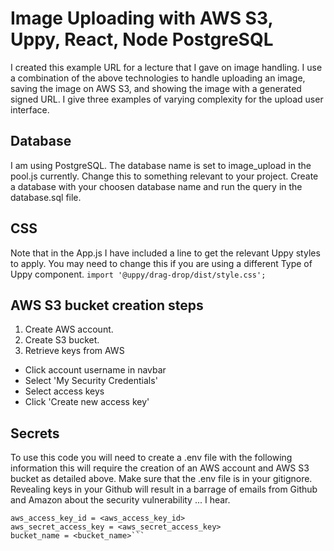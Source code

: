 # Image Uploading with AWS S3, Uppy, React, Node PostgreSQL
I created this example URL for a lecture that I gave on image handling. I use a combination of the above technologies to handle uploading an image, saving the image on AWS S3, and showing the image with a generated signed URL. I give three examples of varying complexity for the upload user interface.

## Database
I am using PostgreSQL. The database name is set to image_upload in the pool.js currently. Change this to something relevant to your project. Create a database with your choosen database name and run the query in the database.sql file.

## CSS
Note that in the App.js I have included a line to get the relevant Uppy styles to apply. You may need to change this if you are using a different Type of Uppy component. 
```import '@uppy/drag-drop/dist/style.css';```

## AWS S3 bucket creation steps
1. Create AWS account.
1. Create S3 bucket.
1. Retrieve keys from AWS
  * Click account username in navbar
  * Select 'My Security Credentials'
  * Select access keys
  * Click 'Create new access key'

## Secrets
To use this code you will need to create a .env file with the following information this will require the creation of an AWS account and AWS S3 bucket as detailed above. Make sure that the .env file is in your gitignore. Revealing keys in your Github will result in a barrage of emails from Github and Amazon about the security vulnerability ... I hear. 

```SERVER_SESSION_SECRET = <anything>
aws_access_key_id = <aws_access_key_id>
aws_secret_access_key = <aws_secret_access_key>
bucket_name = <bucket_name>```

